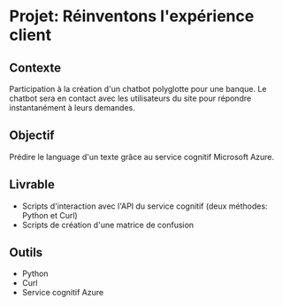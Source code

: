 # Projet: Réinventons l'expérience client

## Contexte

Participation à la création d'un chatbot polyglotte pour une banque.
Le chatbot sera en contact avec les utilisateurs du site pour répondre instantanément à leurs demandes.


## Objectif

Prédire le language d'un texte grâce au service cognitif Microsoft Azure.


## Livrable

- Scripts d'interaction avec l'API du service cognitif (deux méthodes: Python et Curl)
- Scripts de création d'une matrice de confusion


## Outils

- Python
- Curl
- Service cognitif Azure